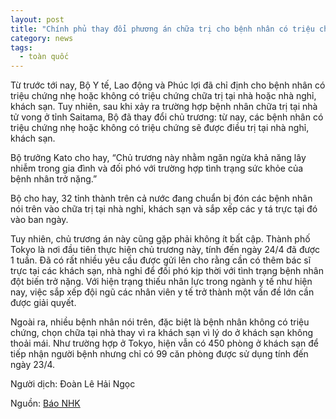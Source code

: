```yaml
---
layout: post
title: "Chính phủ thay đổi phương án chữa trị cho bệnh nhân có triệu chứng nhẹ: Không chữa trị tại nhà mà chuyển sang khách sạn"
category: news
tags: 
  - toàn quốc
---
```


Từ trước tới nay, Bộ Y tế, Lao động và Phúc lợi đã chỉ định cho bệnh nhân có triệu chứng nhẹ hoặc không có triệu chứng chữa trị tại nhà hoặc nhà nghỉ, khách sạn. Tuy nhiên, sau khi xảy ra trường hợp bệnh nhân chữa trị tại nhà tử vong ở tỉnh Saitama, Bộ đã thay đổi chủ trương: từ nay, các bệnh nhân có triệu chứng nhẹ hoặc không có triệu chứng sẽ được điều trị tại nhà nghỉ, khách sạn.

Bộ trưởng Kato cho hay, “Chủ trương này nhằm ngăn ngừa khả năng lây nhiễm trong gia đình và đối phó với trường hợp tình trạng sức khỏe của bệnh nhân trở nặng.”

Bộ cho hay, 32 tỉnh thành trên cả nước đang chuẩn bị đón các bệnh nhân nói trên vào chữa trị tại nhà nghỉ, khách sạn và sắp xếp các y tá trực tại đó vào ban ngày. 

Tuy nhiên, chủ trương án này cũng gặp phải không ít bất cập.
Thành phố Tokyo là nơi đầu tiên thực hiện chủ trương này, tính đến ngày 24/4 đã được 1 tuần.  Đã có rất nhiều yêu cầu được gửi lên cho rằng cần có thêm bác sĩ trực tại các khách sạn, nhà nghỉ để đối phó kịp thời với tình trạng bệnh nhân đột biến trở nặng. Với hiện trạng thiếu nhân lực trong ngành y tế như hiện nay, việc sắp xếp đội ngũ các nhân viên y tế trở thành một vấn đề lớn cần được giải quyết.

Ngoài ra, nhiều bệnh nhân nói trên, đặc biệt là bệnh nhân không có triệu chứng, chọn chữa tại nhà thay vì ra khách sạn vì lý do ở khách sạn không thoải mái. Như trường hợp ở Tokyo, hiện vẫn có 450 phòng ở khách sạn để tiếp nhận người bệnh nhưng chỉ có 99 căn phòng được sử dụng tính đến ngày 23/4.

Người dịch: Đoàn Lê Hải Ngọc

Nguồn: [Báo NHK](https://www3.nhk.or.jp/news/html/20200424/k10012402881000.html)
